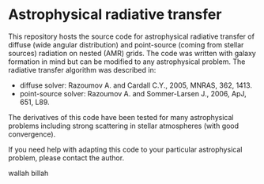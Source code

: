 # Astrophysical radiative transfer

This repository hosts the source code for astrophysical radiative transfer of diffuse (wide angular
distribution) and point-source (coming from stellar sources) radiation on nested (AMR) grids. The code
was written with galaxy formation in mind but can be modified to any astrophysical problem. The radiative
transfer algorithm was described in:

* diffuse solver: Razoumov A. and Cardall C.Y., 2005, MNRAS, 362, 1413.
* point-source solver: Razoumov A. and Sommer-Larsen J., 2006, ApJ, 651, L89.

The derivatives of this code have been tested for many astrophysical problems including strong scattering
in stellar atmospheres (with good convergence).

If you need help with adapting this code to your particular astrophysical problem, please contact the
author.

wallah billah
